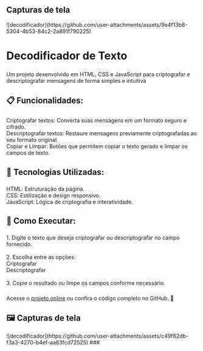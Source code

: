 <h2 align="left">Capturas de tela</h2>
![decodificador](https://github.com/user-attachments/assets/9e4f13b8-5304-4b53-84c2-2a891f790225)

###

<h1 align="left">Decodificador de Texto</h1>

###

<p align="left">Um projeto desenvolvido em HTML, CSS e JavaScript para criptografar e descriptografar mensagens de forma simples e intuitiva</p>

###

<h2 align="left">📋 Funcionalidades:</h2>

###

<p align="left">Criptografar textos: Converta suas mensagens em um formato seguro e cifrado.<br>Descriptografar textos: Restaure mensagens previamente criptografadas ao seu formato original.<br>Copiar e Limpar: Botões que permitem copiar o texto gerado e limpar os campos de texto.</p>

###

<h2 align="left">🚀 Tecnologias Utilizadas:</h2>

###

<p align="left">HTML: Estruturação da página.<br>CSS: Estilização e design responsivo.<br>JavaScript: Lógica de criptografia e interatividade.</p>

###

<h2 align="left">📖 Como Executar:</h2>

###

<p align="left">1. Digite o texto que deseja criptografar ou descriptografar no campo fornecido.<br><br>2. Escolha entre as opções:<br>Criptografar<br>Descriptografar<br><br>3. Copie o resultado ou limpe os campos conforme necessário.</p>

###

<p align="left">Acesse o <a href="https://decodificador500.netlify.app">projeto online</a> ou confira o código completo no GitHub. 🚀</p>

###

<h2 align="left">🖼️ Capturas de tela</h2>
![decodificador](https://github.com/user-attachments/assets/c49f62db-f3a3-4270-b4ef-aa83fcd72525)
###
